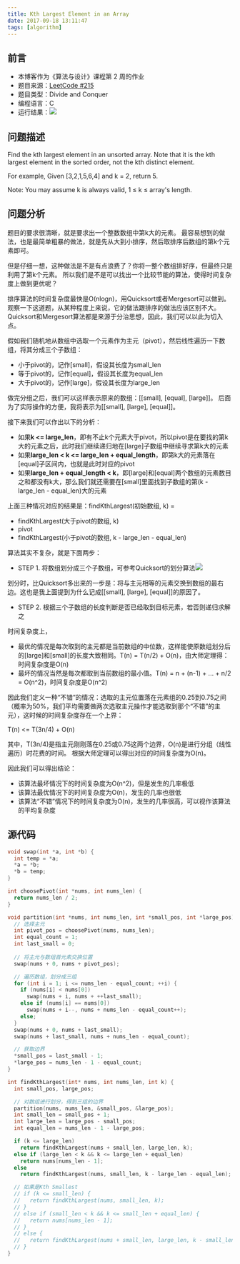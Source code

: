```yaml
---
title: Kth Largest Element in an Array
date: 2017-09-18 13:11:47
tags: [algorithm]
---
```


## 前言

- 本博客作为《算法与设计》课程第 2 周的作业
- 题目来源：[LeetCode #215](https://leetcode.com/problems/kth-largest-element-in-an-array)
- 题目类型：Divide and Conquer
- 编程语言：C
- 运行结果：![](images/result.png)

## 问题描述

Find the kth largest element in an unsorted array. Note that it is the kth largest element in the sorted order, not the kth distinct element.

For example,
Given [3,2,1,5,6,4] and k = 2, return 5.

Note: 
You may assume k is always valid, 1 ≤ k ≤ array's length.

## 问题分析

题目的要求很清晰，就是要求出一个整数数组中第k大的元素。
最容易想到的做法，也是最简单粗暴的做法，就是先从大到小排序，然后取排序后数组的第k个元素即可。

但是仔细一想，这种做法是不是有点浪费了？你将一整个数组排好序，但最终只是利用了第k个元素。
所以我们是不是可以找出一个比较节能的算法，使得时间复杂度上做到更优呢？

排序算法的时间复杂度最快是O(nlogn)，用Quicksort或者Mergesort可以做到。
观察一下这道题，从某种程度上来说，它的做法跟排序的做法应该区别不大。
Quicksort和Mergesort算法都是来源于分治思想，因此，我们可以以此为切入点。

假如我们随机地从数组中选取一个元素作为主元（pivot），然后线性遍历一下数组，将其分成三个子数组：
- 小于pivot的，记作[small]，假设其长度为small_len
- 等于pivot的，记作[equal]，假设其长度为equal_len
- 大于pivot的，记作[large]，假设其长度为large_len

做完分组之后，我们可以这样表示原来的数组：[[small], [equal], [large]]。
后面为了实际操作的方便，我将表示为[[small], [large], [equal]]。

接下来我们可以作出以下的分析：
- 如果**k <= large_len**，即有不止k个元素大于pivot，所以pivot是在要找的第k大的元素之后，此时我们继续递归地在[large]子数组中继续寻求第k大的元素
- 如果**large_len < k <= large_len + equal_length**，即第k大的元素落在[equal]子区间内，也就是此时对应的pivot
- 如果**large_len + equal_length < k**，即[large]和[equal]两个数组的元素数目之和都没有k大，那么我们就还需要在[small]里面找到子数组的第(k - large_len - equal_len)大的元素

上面三种情况对应的结果是：findKthLargest(初始数组, k) =
- findKthLargest(大于pivot的数组, k)
- pivot
- findKthLargest(小于pivot的数组, k - large_len - equal_len)

算法其实不复杂，就是下面两步：
- STEP 1. 将数组划分成三个子数组，可参考Quicksort的划分算法![](images/partition.png)

划分时，比Quicksort多出来的一步是：将与主元相等的元素交换到数组的最右边。这也是我上面提到为什么记成[[small], [large], [equal]]的原因了。

- STEP 2. 根据三个子数组的长度判断是否已经取到目标元素，若否则递归求解之

时间复杂度上，
- 最优的情况是每次取到的主元都是当前数组的中位数，这样能使原数组划分后的[large]和[small]的长度大致相同。T(n) = T(n/2) + O(n)，由大师定理得：时间复杂度是O(n)
- 最坏的情况当然是每次都取到当前数组的最小值。T(n) = n + (n-1) + ... + n/2 = O(n^2)，时间复杂度是O(n^2)

因此我们定义一种“不错”的情况：选取的主元位置落在元素组的0.25到0.75之间（概率为50%，我们平均需要做两次选取主元操作才能选取到那个“不错”的主元），这时候的时间复杂度存在一个上界：

T(n) <= T(3n/4) + O(n)

其中，T(3n/4)是指主元刚刚落在0.25或0.75这两个边界，O(n)是进行分组（线性遍历）时花费的时间。
根据大师定理可以得出对应的时间复杂度为O(n)。

因此我们可以得出结论：
- 该算法最坏情况下的时间复杂度为O(n^2)，但是发生的几率极低
- 该算法最优情况下的时间复杂度为O(n)，发生的几率也很低
- 该算法“不错”情况下的时间复杂度为O(n)，发生的几率很高，可以视作该算法的平均复杂度

## 源代码

```C
void swap(int *a, int *b) {
  int temp = *a;
  *a = *b;
  *b = temp;
}

int choosePivot(int *nums, int nums_len) {
  return nums_len / 2;
}

void partition(int *nums, int nums_len, int *small_pos, int *large_pos) {
  // 选择主元
  int pivot_pos = choosePivot(nums, nums_len);
  int equal_count = 1;
  int last_small = 0;
  
  // 将主元与数组首元素交换位置
  swap(nums + 0, nums + pivot_pos);

  // 遍历数组，划分成三组
  for (int i = 1; i <= nums_len - equal_count; ++i) {
    if (nums[i] < nums[0])
      swap(nums + i, nums + ++last_small);
    else if (nums[i] == nums[0])
      swap(nums + i--, nums + nums_len - equal_count++);
    else;
  }
  swap(nums + 0, nums + last_small);
  swap(nums + last_small, nums + nums_len - equal_count);

  // 获取边界
  *small_pos = last_small - 1;
  *large_pos = nums_len - 1 - equal_count;
}

int findKthLargest(int* nums, int nums_len, int k) {
  int small_pos, large_pos;

  // 对数组进行划分，得到三组的边界
  partition(nums, nums_len, &small_pos, &large_pos);
  int small_len = small_pos + 1;
  int large_len = large_pos - small_pos;
  int equal_len = nums_len - 1 - large_pos;

  if (k <= large_len)
    return findKthLargest(nums + small_len, large_len, k);
  else if (large_len < k && k <= large_len + equal_len)
    return nums[nums_len - 1];
  else
    return findKthLargest(nums, small_len, k - large_len - equal_len);

  // 如果是Kth Smallest
  // if (k <= small_len) {
  //   return findKthLargest(nums, small_len, k);
  // }
  // else if (small_len < k && k <= small_len + equal_len) {
  //   return nums[nums_len - 1];
  // }
  // else {
  //   return findKthLargest(nums + small_len, large_len, k - small_len - equal_len);
  // }
}
```